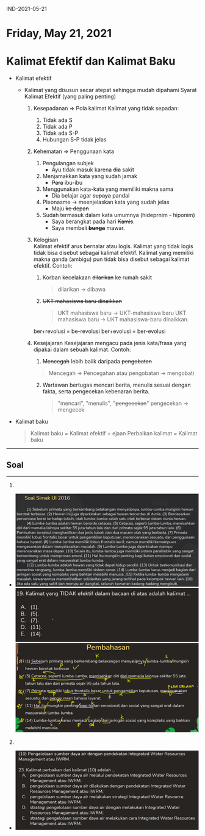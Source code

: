 IND-2021-05-21

# Friday, May 21, 2021

# **Kalimat Efektif dan Kalimat Baku**

-   Kalimat efektif
    -   Kalimat yang disusun secar atepat sehingga mudah dipahami
        Syarat Kalimat Efektif (yang paling penting)
        1. Kesepadanan => Pola kalimat
           Kalimat yang tidak sepadan:
           1. Tidak ada S
           2. Tidak ada P 
           3. Tidak ada S-P 
           4. Hubungan S-P tidak jelas
        2. Kehematan => Penggunaan kata
           1. Pengulangan subjek
              - Ayu tidak masuk karena ~~dia~~ sakit
           2. Menjamakkan kata yang sudah jamak
              - ~~Para~~ ibu-ibu
           3. Menggunakan kata-kata yang memiliki makna sama
              - Dia belajar agar ~~supaya~~ pandai
           4. Pleonasme -> meenjelaskan kata yang sudah jelas
              - Maju ~~ke depan~~
           5. Sudah termasuk dalam kata umumnya (hideprnim - hiponim)
              - Saya berangkat pada hari ~~Kamis~~.
              - Saya membeli __~~bunga~~__ mawar.
        3. Kelogisan  
           Kalimat efektif arus bernalar atau logis. Kalimat yang tidak logis tidak bisa disebut sebagai kalimat efektif. Kalimat yang memiliki makna ganda (ambigu) pun tidak bisa disebut sebagai kalimat efektif.
           Contoh:
            1. Korban kecelakaan ~~dilarikan~~ ke rumah sakit
               >    dilarikan -> dibawa
            2. ~~UKT mahasiswa baru dinaikkan~~
               >    UKT mahasiswa baru -> UKT-mahasiswa baru
               >    UKT mahasiswa baru -> UKT mahasiswa-baru dinaikkan.
               
            ber+revolusi = be-revolusi
            ber+evolusi  = ber-evolusi
        4. Kesejajaran 
           Kesejajaran mengacu pada jenis kata/frasa yang dipakai dalam sebuah kalimat.
           Contoh:
            1. ~~Mencegah~~ lebih baiik daripada ~~pengobatan~~
              > Mencegah -> Pencegahan atau
              pengobatan -> mengobati
            2.  Wartawan bertugas mencari berita, menulis sesuai dengan fakta, serta pengecekan kebenaran berita.
                >   "mencari", "menulis", "~~pengecekan~~"
                >   pengecekan -> mengecek
                
-   Kalimat baku
    >   Kalimat baku = Kalimat efektif + ejaan
    >   Perbaikan kalimat = Kalimat baku

---
## **Soal**
---
1. 
-  ![](../../../_resources/eaa3276ab0a444f29c63ae4670b514ec.png)
![](../../../_resources/3f2f686e0bc44d03a8fa7f3eb854581f.png)
![](../../../_resources/d42cf5eccebb4368bfdaf9de21a4b677.png)

2. 
-  ![](../../../_resources/69012da8dfbd4474b7c638044a789068.png)
